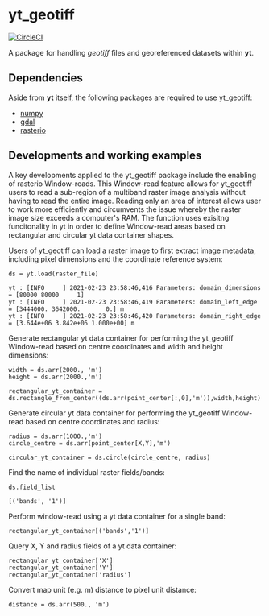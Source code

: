 # yt_geotiff

[![CircleCI](https://circleci.com/gh/ruithnadsteud/yt_geotiff/tree/master.svg?style=shield)](https://circleci.com/gh/ruithnadsteud/yt_geotiff/tree/master)

A package for handling _geotiff_ files and georeferenced datasets within **yt**.

## Dependencies

Aside from **yt** itself, the following packages are required to use yt_geotiff:
- [numpy](https://docs.scipy.org/doc/numpy/reference/)
- [gdal](https://gdal.org/)
- [rasterio](https://rasterio.readthedocs.io/en/latest/)

## Developments and working examples

A key developments applied to the yt_geotiff package include the enabling of rasterio Window-reads. This Window-read feature allows for yt_geotiff users to read a sub-region of a multiband raster image analysis without having to read the entire image. Reading only an area of interest allows user to work more efficiently and circumvents the issue whereby the raster image size exceeds a computer's RAM. The function uses exisitng funcitonality in yt in order to define Window-read areas based on rectangular and circular yt data container shapes.

Users of yt_geotiff can load a raster image to first extract image metadata, including pixel dimensions and the coordinate reference system:
```
ds = yt.load(raster_file)

yt : [INFO     ] 2021-02-23 23:58:46,416 Parameters: domain_dimensions         = [80000 80000     1]
yt : [INFO     ] 2021-02-23 23:58:46,419 Parameters: domain_left_edge          = [3444000. 3642000.       0.] m
yt : [INFO     ] 2021-02-23 23:58:46,420 Parameters: domain_right_edge         = [3.644e+06 3.842e+06 1.000e+00] m
```
Generate rectangular yt data container for performing the yt_geotiff Window-read based on centre coordinates and width and height dimensions:
```
width = ds.arr(2000., 'm')
height = ds.arr(2000.,'m') 

rectangular_yt_container = ds.rectangle_from_center((ds.arr(point_center[:,0],'m')),width,height)
```
Generate circular yt data container for performing the yt_geotiff Window-read based on centre coordinates and radius:
```
radius = ds.arr(1000.,'m')
circle_centre = ds.arr(point_center[X,Y],'m')

circular_yt_container = ds.circle(circle_centre, radius)
```
Find the name of individual raster fields/bands:
```
ds.field_list

[('bands', '1')]
```

Perform window-read using a yt data container for a single band:
```
rectangular_yt_container[('bands','1')]
```
Query X, Y and radius fields of a yt data container:
```
rectangular_yt_container['X']
rectangular_yt_container['Y']
rectangular_yt_container['radius']
```

Convert map unit (e.g. m) distance to pixel unit distance:
```
distance = ds.arr(500., 'm')
```
